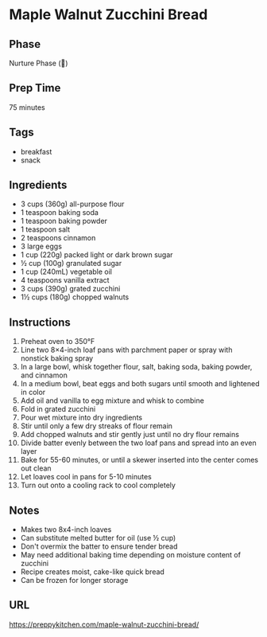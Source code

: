 # Maple Walnut Zucchini Bread

## Phase
Nurture Phase (🌱)

## Prep Time
75 minutes

## Tags
- breakfast
- snack

## Ingredients
- 3 cups (360g) all-purpose flour
- 1 teaspoon baking soda
- 1 teaspoon baking powder
- 1 teaspoon salt
- 2 teaspoons cinnamon
- 3 large eggs
- 1 cup (220g) packed light or dark brown sugar
- ½ cup (100g) granulated sugar
- 1 cup (240mL) vegetable oil
- 4 teaspoons vanilla extract
- 3 cups (390g) grated zucchini
- 1½ cups (180g) chopped walnuts

## Instructions
1. Preheat oven to 350°F
2. Line two 8×4-inch loaf pans with parchment paper or spray with nonstick baking spray
3. In a large bowl, whisk together flour, salt, baking soda, baking powder, and cinnamon
4. In a medium bowl, beat eggs and both sugars until smooth and lightened in color
5. Add oil and vanilla to egg mixture and whisk to combine
6. Fold in grated zucchini
7. Pour wet mixture into dry ingredients
8. Stir until only a few dry streaks of flour remain
9. Add chopped walnuts and stir gently just until no dry flour remains
10. Divide batter evenly between the two loaf pans and spread into an even layer
11. Bake for 55-60 minutes, or until a skewer inserted into the center comes out clean
12. Let loaves cool in pans for 5-10 minutes
13. Turn out onto a cooling rack to cool completely

## Notes
- Makes two 8x4-inch loaves
- Can substitute melted butter for oil (use ½ cup)
- Don't overmix the batter to ensure tender bread
- May need additional baking time depending on moisture content of zucchini
- Recipe creates moist, cake-like quick bread
- Can be frozen for longer storage

## URL
https://preppykitchen.com/maple-walnut-zucchini-bread/
